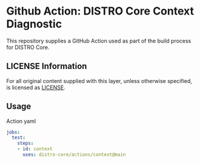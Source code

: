 # Github Action: DISTRO Core Context Diagnostic

This repository supplies a GitHub Action used as part of the build
process for DISTRO Core.

## LICENSE Information

For all original content supplied with this layer, unless otherwise
specified, is licensed as [LICENSE](../LICENSE).

## Usage

Action yaml

~~~ yaml
jobs:
  test:
    steps:
    - id: context
      uses: distro-core/actions/context@main
~~~
